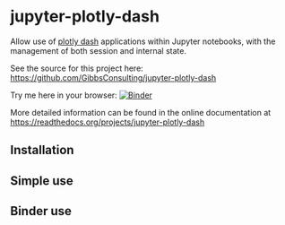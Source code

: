 # jupyter-plotly-dash

Allow use of [plotly dash](https://plot.ly/products/dash/) applications within Jupyter notebooks, with the management of both session and internal state.

See the source for this project here:
<https://github.com/GibbsConsulting/jupyter-plotly-dash>

Try me here in your browser: [![Binder](https://mybinder.org/badge.svg)](https://mybinder.org/v2/gh/delsim/jupyter-plotly-dash/master)

More detailed information
can be found in the online documentation at
<https://readthedocs.org/projects/jupyter-plotly-dash>

## Installation

## Simple use

## Binder use
